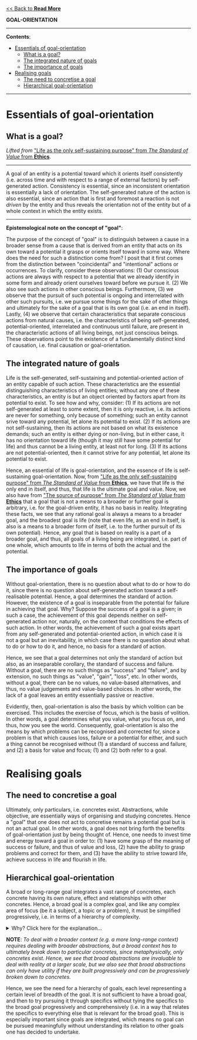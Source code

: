 [<< Back to **Read More**](https://pranigopu.github.io/philosophy/read-more)

**GOAL-ORIENTATION**

---

**Contents**:

- [Essentials of goal-orientation](#essentials-of-goal-orientation)
  - [What is a goal?](#what-is-a-goal)
  - [The integrated nature of goals](#the-integrated-nature-of-goals)
  - [The importance of goals](#the-importance-of-goals)
- [Realising goals](#realising-goals)
  - [The need to concretise a goal](#the-need-to-concretise-a-goal)
  - [Hierarchical goal-orientation](#hierarchical-goal-orientation)

---

# Essentials of goal-orientation
## What is a goal?
_Lifted from_ ["Life as the only self-sustaining purpose" from _The Standard of Value_ from **Ethics**](https://pranigopu.github.io/philosophy/ethics/1-standard-of-value.html#life-as-the-only-self-sustaining-purpose).

---

A goal of an entity is a potential toward which it orients itself consistently (i.e. across time and with respect to a range of external factors) by self-generated action. Consistency is essential, since an inconsistent orientation is essentially a lack of orientation. The self-generated nature of the action is also essential, since an action that is first and foremost a reaction is not _driven_ by the entity and thus reveals the orientation not of the entity but of a whole context in which the entity exists.

---

**Epistemological note on the concept of "goal"**:

The purpose of the concept of "goal" is to distinguish between a cause in a broader sense from a cause that is derived from an entity that acts on its own toward a potential it grasps or orients itself toward in some way. Where does the need for such a distinction come from? I posit that it first comes from the distinction between "coincidental" and "intentional" actions or occurrences. To clarify, consider these observations: (1) Our conscious actions are always with respect to a potential that we already identify in some form and already orient ourselves toward before we pursue it. (2) We also see such actions in other conscious beings. Furthermore, (3) we observe that the pursuit of such potential is ongoing and interrelated with other such pursuits, i.e. we pursue some things for the sake of other things and ultimately for the sake of a goal that is its own goal (i.e. an end in itself). Lastly, (4) we observe that certain characteristics that separate conscious actions from natural causes, i.e. the characteristics of being self-generated, potential-oriented, interrelated and continuous until failure, are present in the characteristic actions of all living beings, not just conscious beings. These observations point to the existence of a fundamentally distinct kind of causation, i.e. final causation or goal-orientation.

## The integrated nature of goals
Life is the self-generated, self-sustaining and potential-oriented action of an entity capable of such action. These characteristics are the essential distinguishing characteristics of living entities; without any one of these characteristics, an entity is but an object oriented by factors apart from its potential to exist. To see how and why, consider: (1) If its actions are not self-generated at least to some extent, then it is only reactive, i.e. its actions are never for something, only because of something; such an entity cannot srive toward any potential, let alone its potential to exist. (2) If its actions are not self-sustaining, then its actions are not based on what its existence demands; such an entity is either dying or non-living, but in either case, it has no orientation toward life (though it may still have some potential for life) and thus cannot be a living entity, at least not for long. (3) If its actions are not potential-oriented, then it cannot strive for any potential, let alone its potential to exist.

Hence, an essential of life is goal-orientation, and the essence of life is self-sustaining goal-orientation. Now, from  ["Life as the only self-sustaining purpose" from _The Standard of Value_ from **Ethics**](https://pranigopu.github.io/philosophy/ethics/1-standard-of-value.html#life-as-the-only-self-sustaining-purpose), we have that life is the only end in itself, and thus, that life is the ultimate goal and value. Now, we also have from ["The source of purpose" from _The Standard of Value_ from **Ethics**](https://pranigopu.github.io/philosophy/ethics/1-standard-of-value.html#the-source-of-purpose) that a goal that is not a means to a broader or further goal is arbitrary, i.e. for the goal-driven entity, it has no basis in reality. Integrating these facts, we see that any rational goal is always a means to a broader goal, and the broadest goal is life (note that even life, as an end in itself, is also is a means to a broader form of itself, i.e. to the further pursuit of its own potential). Hence, any goal that is based on reality is a part of a broader goal, and thus, all goals of a living being are integrated, i.e. part of one whole, which amounts to life in terms of both the actual and the potential.

## The importance of goals
Without goal-orientation, there is no question about what to do or how to do it, since there is no question about self-generated action toward a self-realisable potential. Hence, a goal determines the standard of action. However, the existence of a goal is inseparable from the potential for failure in achieving that goal. Why? Suppose the success of a goal is a given; in such a case, the achievement of this goal depends neither on self-generated action nor, naturally, on the context that conditions the effects of such action. In other words, the achievement of such a goal exists apart from any self-generated and potential-oriented action, in which case it is not a goal but an inevitability, in which case there is no question about what to do or how to do it, and hence, no basis for a standard of action.

Hence, we see that a goal determines not only the standard of action but also, as an inseparable corollary, the standard of success and failure. Without a goal, there are no such things as "success" and "failure", and by extension, no such things as "value", "gain", "loss", etc. In other words, without a goal, there can be no values, no value-based alternatives, and thus, no value judgements and value-based choices. In other words, the lack of a goal leaves an entity essentially passive or reactive.

Evidently, then, goal-orientation is also the basis by which volition can be exercised. This includes the exercise of focus, which is the basis of volition. In other words, a goal determines what you value, what you focus on, and thus, how you see the world. Consequently, goal-orientation is also the means by which problems can be recognised and corrected for, since a problem is that which causes loss, failure or a potential for either, and such a thing cannot be recognised without (1) a standard of success and failure, and (2) a basis for value and focus; (1) and (2) both refer to a goal.

# Realising goals
## The need to concretise a goal
Ultimately, only particulars, i.e. concretes exist. Abstractions, while objective, are essentially ways of organising and studying concretes. Hence a "goal" that one does not act to concretise remains a potential goal but is not an actual goal. In other words, a goal does not bring forth the benefits of goal-orientation just by being thought of. Hence, one needs to invest time and energy toward a goal in order to: (1) have some grasp of the meaning of success or failure, and thus of value and loss, (2) have the ability to grasp problems and correct for them, and (3) have the ability to strive toward life, achieve success in life and flourish in life.

## Hierarchical goal-orientation
A broad or long-range goal integrates a vast range of concretes, each concrete having its own nature, effect and relationships with other concretes. Hence, a broad goal is a complex goal, and like any complex area of focus (be it a subject, a topic or a problem), it must be simplified progressively, i.e. in terms of a hierarchy of complexity.

<details><summary>Why? Click here for the explanation...</summary><p>If you do not simplify a complex area progressively, then to understand it, you must aim to retain, recognise and relate the whole range of concretes it integrates all at once. Since all focus is finite, and since "complexity" is defined with respect to the ability to focus, it is clear that if an area is complex, grasping all its concrete parts and potentials is beyond the capacity of direct focus. However, direct focus is the fundamental function of awareness, and awareness is the only means of grasping that which exists. Hence, we see that we need to use direct focus, but at the same time, our direct focus cannot be on all the area's concretes at once; thus, our direct focus has to be selective. But the only way selective focus can be effective is if we selectively focus on those aspects that omit enough measurements so that it relates a range of concretes at once, but not so many that the relevant aspects of the concretes are omitted. Hence, we cannot make much meaning of a broader abstraction unless we can tie it to narrower abstractions and ultimately to concretes. Thus, the integration of concretes must be progressive, or else it is impossible to deal with them effectively in concrete contexts.</p></details>

**NOTE**: _To deal with a broader context (e.g. a more long-range context) requires dealing with broader abstractions, but a broad context has to ultimately break down to particular concretes, since metaphysically, only concretes exist. Hence, we see that broad abstractions are invaluable to deal with reality at a larger scale, but we also see that broad abstractions can only have utility if they are built progressively and can be progressively broken down to concretes._

Hence, we see the need for a hierarchy of goals, each level representing a certain level of breadth of the goal. It is not sufficient to have a broad goal, and then to try pursuing it through specifics without tying the specifics to the broad goal progressively and comprehensively (i.e. in a way that relates the specifics to everything else that is relevant for the broad goal). This is especially important since goals are integrated, which means no goal can be pursued meaningfully without understanding its relation to other goals one has decided to undertake.